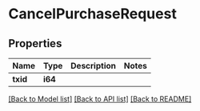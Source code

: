 # CancelPurchaseRequest

## Properties

Name | Type | Description | Notes
------------ | ------------- | ------------- | -------------
**txid** | **i64** |  | 

[[Back to Model list]](../README.md#documentation-for-models) [[Back to API list]](../README.md#documentation-for-api-endpoints) [[Back to README]](../README.md)


